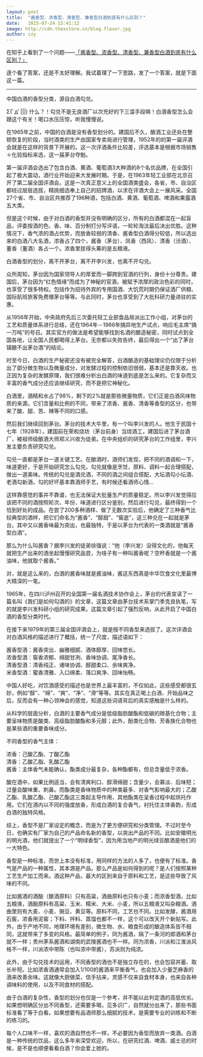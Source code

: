 ```yaml
---
layout: post
title:  "酱香型、浓香型、清香型、兼香型白酒到底有什么区别？"
date:   2015-07-24 15:41:12
image: http://cdn.thexstore.cn/blog.flavor.jpg
author: czy
---
```


在知乎上看到了一个问题——[「酱香型、浓香型、清香型、兼香型白酒到底有什么区别？」](http://www.zhihu.com/question/20828281)

逐个看了答案，还是不太好理解。我试着理了一下思路，发了一个答案，就是下面这一篇。

---

中国白酒的香型分类，源自白酒勾兑。

Σ(ﾟдﾟ|||) 什么？！勾兑不是无良酒厂以次充好的下三滥手段嘛！白酒香型怎么会跟这个有关！喝口水压压惊，听我慢慢说。

在1965年之前，中国的白酒是没有香型划分的。建国后不久，酿酒工业还处在整顿恢复的阶段，当时酒类的生产由国家专卖局进行管理，1952年的的第一届评酒会就是在这样的背景下开展的。这一次评酒条件比较差，评选基本是根据市场销售＋化验指标来选，这一届茅台夺魁。

第一届评酒会选出了包含白酒、黄酒、葡萄酒3大种酒的8个名优品牌，在全国引起了极大震动，酒行业开始迎来大发展时期。于是，在1963年轻工业部在北京召开了第二届全国评酒会。这是一次真正意义上的全国酒类盛会，各省，市、自治区都经过层层选拔，精挑细选奉上自己的招牌酒，以求在评酒大会上一展风采。全国27个省、市、自治区共推荐了196种酒，包括白酒、黄酒、葡萄酒、啤酒和果露酒五大类。

但是这个时候，由于对白酒的香型并没有明确的区分，所有的白酒都混在一起盲品，评委按酒的色、香、味、百分制打分写评语，一轮轮淘汰最后决出优胜。这种情况下，香气浓的酒占优势，而放香较弱的清香、酱香型白酒得分较低，所以选出来的白酒八大名酒，浓香占了四个，酱香（茅台）、凤香（西凤）、清香（汾酒）、董香（董酒）各占一个。浓香里拔得头筹的是五粮液。

白酒香型的划分，离不开茅台，离不开李兴发，也离不开勾兑。

众所周知，茅台因为国家领导人的厚爱而一脚跨到官酒的行列，身份十分尊贵。建国后，茅台因为“红色情缘”而成为了神秘的官酒，被赋予浓厚的政治色彩的同时，也享受了很多特权。包括作为招待外宾的专用国酒、大饥荒时期仍保证酒厂供粮、国际航班旅客免费赠茅台等等。与此同时，茅台也享受到了大批科研力量进驻的实惠。

从1956年开始，中央政府先后三次委托轻工业部食品局派出工作小组，对茅台的工艺和质量体系进行总结，还在1964年－1966年搞异地生产试点，响应毛主席“搞一万吨”的号召。其实官方的做法是希望能够找到名酒的酿造秘密，同时试点到全国各地，让全国人民都喝得上茅台。无奈都以失败告终，最后得出一个“出了茅台镇酿不出茅台酒”的结论。

时至今日，白酒的生产秘密还没有被完全解答，白酒酿造的基础理论仍仅限于分析出了部分微生物以及微量成分，对发酵过程的控制依旧很弱，基本还是靠天收。也正因为复杂的发酵原理，我们很难分析出白酒的味道到底是怎么来的。它复杂而又丰富的香气成分还应该继续研究，而不是把它神秘化。

白酒里，酒精和水占了98%，剩下的2%就是那些微量物质，它们正是白酒风味物质的来源。它们含量和比例的不同，带来了浓香、酱香、清香等香型的区分，也带来了酸、甜、苦、辣等不同的口感。

然后我们继续回到茅台。茅台的技术大牛里，有一个叫李兴发的人。他生于民国十七年（1928年），建国前在荣和烧坊（茅台前身）当烧酒工，建国后进了茅台酒厂，被祖师级酿酒大师郑义兴收为徒弟。在中央组织的研究茅台的工作组里，李兴发主要负责研究勾兑。

勾兑一直都是茅台一道关键工艺。在酿酒时，酒师们发现，把不同的酒调和一下，味道更好，于是开始研究怎么勾兑。勾兑就像是烹饪，原料、调料一起合理搭配，做出一道美味。传统的勾兑是酒兑酒，不同的酒之间组合搭配，大坛酒勾小坛酒、老酒勾新酒，勾的好坏基本靠酒师手艺，有时候还看酒师心情…

这样靠感觉的事并不靠谱，也无法保证大批量生产的质量稳定。所以李兴发觉得应该把不同的酒按照轮次、年份、味道进行区分鉴别，然后进行勾兑，最终得到一个恰到好处的成品。在尝了200多种酒样、做了无数次实验后，他确定了三种香气比较典型的酒样，把它们命名为“酱香”、“醇甜”、“窖底”，这三种兑在一起就是茅台。其中又以酱香味最为突出，也最独特，于是以茅台为代表的一类酒就是“酱香型白酒”。

那么为什么叫酱香？据李兴发的徒弟徐强说：“他（李兴发）没得文化的，他每天就把生产出来的酒坐起慢慢研究品尝，为啥子有一种叫酱香呢？空杯香就是一个酱油味，他就取个酱香。”

对，就是这么来的，白酒的酱香味就是酱油味，酱这东西真是中华饮食文化里最博大精深的一笔。

1965年，在四川泸州召开的全国第一届名酒技术协作会上，茅台的代表宣读了一篇名叫《我们是如何勾酒的》的文章，这篇文章由茅台技术系掌门季克良执笔，写的就是李兴发科研小组的研究成果。这篇文章引起了强烈反响，从此开启了中国白酒的香型分类时代。

在接下来1979年的第三届全国评酒会上，就是按不同香型来选拔了。这次评酒会对白酒风格的描述进行了概括，统一了尺度，描述语如下：

酱香型酒：酱香突出、幽雅细腻、酒体醇厚、回味悠长。<br />
浓香型酒：窖香浓郁、绵甜甘冽、香味协调、尾净香长。<br />
清香型酒：清香纯正、诸味协调、醇甜柔口、余味爽净。<br />
米香型酒：蜜香清雅、入口绵柔、落口爽净、回味怡畅。<br />

中国人好吃，对饮酒感受的描述也是世界上最丰富的，不仅如此，这些感受都很玄妙，例如“醇”、“绵”、“爽”、“净”、“滑”等等。其实在真正喝上白酒、开始品味之后，反而会有一种心领神会的感觉，知道这些词语背后的真实感触是什么样的。

从科学的层面分析，白酒的主要香气成分是低级脂肪酸酯和低碳的羰基化合物；主要呈味物质是酸类、高级脂肪酸酯和多元醇；此外，酚类化合物、芳香族化合物也是某些酒的重要香味成分。

不同香型的香气主体：

浓香：己酸乙酯、丁酸乙酯 <br />
清香：乙酸乙脂、乳酸乙酯 <br />
酱香：主体香气未能确认，酯类成分最复杂，各种酯都有，但总含量低于浓香。<br />

酸在酒中，如果比例适当，会有清爽利口、醇滑绵甜；含量少，会寡淡、后味短；过量会酸味重、刺鼻。而酯类是香味物质中的种类最多、对香气影响最大的；乙酸乙酯、乳酸乙酯、己酸乙酯这三类起主导作用，其他酯类在呈香过程中起烘托作用。它们在酒内以不同的强度放香，形成白酒的复合香气，衬托住主体香韵，形成白酒的独特风格。

综上，香型不是厂家设定的概念，而是为了更方便研究和分类管理。不过时至今日，也确实有厂家为自己的产品命名新的香型，以突出产品的不同。比如安徽明光的明光酒，他们就提出了一个“明绿香型”，因为用当地产的明光绿豆酿酒是他们的一大特色。

香型是一种标准，而世上本没有标准，用同样的方法的人多了，也便有了标准。香气是产品的一种属性，其本源是产品。那么产品是如何得到的呢？是人们按照某种工艺生产加工而来。酒这种产品，最大的区别来自于原料和工艺，是这些导致了风味的不同。

比如酱酒的酒醅（酿酒原料）只有高粱，酒曲原料也只有小麦；而浓香型酒，比如五粮液，酒醅原料有高粱、玉米、糯米、大米、小麦，所以五粮液又叫杂粮酒。酒曲里则有大麦、小麦、豌豆、黄豆等。原料不同，工艺也不同。比如发酵，酱酒用石窖，浓香用泥窖；下料、拌料、蒸馏也都不一样，这个可以改天开个新贴写。此外，由于产地不同，地理环境有差别，微生物、水、粮食形成的酿造体系皆不相同，这就带来了多变的风格。最简单的例子，同为酱酒，隔了一条河的郎酒和茅台就不一样；贵州茅系酱酒和湖南的武陵酱酒也不一样。同为浓香，川派和江淮派风格不一样，川派浓中带陈（也叫浓中带酱），苏派则为纯浓。

此外，由于勾兑技术的运用，不同香型的酒也不是独立存在的，也会包容并蓄、取长补短。比如浓香酒通常会加入1/100的酱酒来平衡香气，也会加入少量芝麻香的酒来改善余味。这就像大厨做菜，信手拈来，灵感不仅来自食材本身，也来自各种调味料的使用，以及不同食材的搭配。

由于白酒的复杂性，香型的划分也仅是一个参考，并不能以此判定酒的高低优劣。如果想明确区分出不同香型，还需要多喝，见多识广，自然就分出来了，那些书面标准看了等于白看。如果想要有品酒师那么细腻的技术，是需要专业的训练和不断的练习的。

每个人口味不一样，喜欢的酒自然也不一样，不必要因为香型而放弃一类酒。白酒是一种传统的饮品，这么多年来深受欢迎，所以，在研究红酒、啤酒、威士忌的时候，是不是也顺便看看白酒？你会爱上她的。
